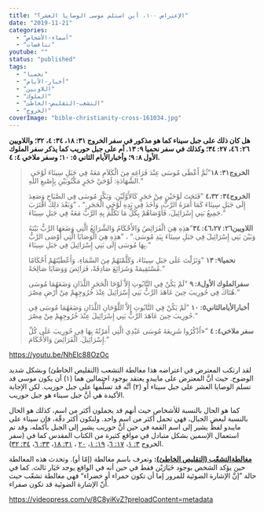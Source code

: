 ```yaml
---
title: "الإعتراض ١٠٠، أين استلم موسى الوصايا العشر؟"
date: "2019-11-21"
categories: 
  - "أسماء-الأشخاص"
  - "تناقضات"
youtube: ""
status: "published"
tags: 
  - "نحميا"
  - "أخبار-الأيام"
  - "اللاويين"
  - "الملوك"
  - "التشعب-التقليص-الخاطئ"
  - "الخروج"
coverImage: "bible-christianity-cross-161034.jpg"
---
```


**هل كان ذلك على جبل سيناء كما هو مذكور في سفر الخروج ٣١: ١٨، ٣٤: ٤، ٣٢؛ واللاويين ٢٦: ٤٦، ٢٧: ٣٤؛ وكذلك في سفر نحميا ٩: ١٣. أم على جبل حوريب كما يذكر سفر الملوك الأول ٨: ٩؛ وأخبارالأيام الثاني ٥: ١٠؛ وسفر ملاخي ٤: ٤.**

>  **الخروج٣١: ١٨**”ثُمَّ أَعْطَى مُوسَى عِنْدَ فَرَاغِهِ مِنَ الْكَلاَمِ مَعَهُ فِي جَبَلِ سِينَاءَ لَوْحَيِ الشَّهَادَةِ: لَوْحَيْ حَجَرٍ مَكْتُوبَيْنِ بِإِصْبعِ اللهِ.“
> 
> **الخروج٣٤: ٤،٣٢** ”فَنَحَتَ لَوْحَيْنِ مِنْ حَجَرٍ كَالأَوَّلَيْنِ. وَبَكَّرَ مُوسَى فِي الصَّبَاحِ وَصَعِدَ إِلَى جَبَلِ سِينَاءَ كَمَا أَمَرَهُ الرَّبُّ، وَأَخَذَ فِي يَدِهِ لَوْحَيِ الْحَجَرِ.“ ، ”وَبَعْدَ ذلِكَ اقْتَرَبَ جَمِيعُ بَنِي إِسْرَائِيلَ، فَأَوْصَاهُمْ بِكُلِّ مَا تَكَلَّمَ بِهِ الرَّبُّ مَعَهُ فِي جَبَلِ سِينَاءَ.“
> 
> **اللاويين٢٦: ٤٦،٢٧: ٣٤**”هذِهِ هِيَ الْفَرَائِضُ وَالأَحْكَامُ وَالشَّرَائِعُ الَّتِي وَضَعَهَا الرَّبُّ بَيْنَهُ وَبَيْنَ بَنِي إِسْرَائِيلَ فِي جَبَلِ سِينَاءَ بِيَدِ مُوسَى.“ ، ”هذِهِ هِيَ الْوَصَايَا الَّتِي أَوْصَى الرَّبُّ بِهَا مُوسَى إِلَى بَنِي إِسْرَائِيلَ فِي جَبَلِ سِينَاءَ.“
> 
> **نحميا٩: ١٣** ”وَنَزَلْتَ عَلَى جَبَلِ سِينَاءَ، وَكَلَّمْتَهُمْ مِنَ السَّمَاءِ، وَأَعْطَيْتَهُمْ أَحْكَامًا مُسْتَقِيمَةً وَشَرَائِعَ صَادِقَةً، فَرَائِضَ وَوَصَايَا صَالِحَةً.“
> 
> **سفرالملوك الأول٨: ٩** ”لَمْ يَكُنْ فِي التَّابُوتِ إِلاَّ لَوْحَا الْحَجَرِ اللَّذَانِ وَضَعَهُمَا مُوسَى هُنَاكَ فِي حُورِيبَ حِينَ عَاهَدَ الرَّبُّ بَنِي إِسْرَائِيلَ عِنْدَ خُرُوجِهِمْ مِنْ أَرْضِ مِصْرَ.“
> 
> **أخبارالأيامالثاني٥: ١٠** ”لَمْ يَكُنْ فِي التَّابُوتِ إِلاَّ اللَّوْحَانِ اللَّذَانِ وَضَعَهُمَا مُوسَى فِي حُورِيبَ حِينَ عَاهَدَ الرَّبُّ بَنِي إِسْرَائِيلَ عِنْدَ خُرُوجِهِمْ مِنْ مِصْرَ.“
> 
> **سفر ملاخي٤: ٤** ”«اُذْكُرُوا شَرِيعَةَ مُوسَى عَبْدِي الَّتِي أَمَرْتُهُ بِهَا فِي حُورِيبَ عَلَى كُلِّ إِسْرَائِيلَ. الْفَرَائِضَ وَالأَحْكَامَ.“

https://youtu.be/NhElc88OzOc

لقد ارتكب المعترض في اعتراضه هذا مغالطة التشعب (التقليص الخاطئ) وبشكل شديد الوضوح. حيث أنَّ المعترض على مايبدو يعتقد بوجود احتمالين هما (١) أن يكون موسى قد تسلم الوصايا العشر على جبل سيناء أو (٢) أنَّه قد تسلَّمها على جبل حوريب. لكن الإجابة الأكيدة هي أنَّ جبل سيناء هو جبل حوريب.

كما هو الحال بالنسبة للأشخاص حيث أنهم قد يحملون أكثر من اسم، كذلك هو الحال بالنسبة لبعض الجبال، فهي تحمل أكثر من اسم واحد. ولنكون أكثر دقّة، فإن سيناء على مايبدو لفظٌ يشير إلى اسم القمة في حين أنَّ حوريب يشير إلى الجبل بأكمله، وقد تم استعمال الإسمين بشكل متبادل في مواقع كثيرة من الكتاب المقدس كما في (سفر الخروج [٣: ١](https://biblia.com/books/ar-vandyke/Ex3.1)، [١٧: ٦](https://biblia.com/books/ar-vandyke/Ex17.6)، [١٩: ١](https://biblia.com/books/ar-vandyke/Ex19.1)، [٢٠](https://biblia.com/books/ar-vandyke/Ex19.20) ، [٣١: ١٨](https://biblia.com/books/ar-vandyke/Ex31.18)، [٣٣: ٦](https://biblia.com/books/ar-vandyke/Ex33.6)، [٣٤: ٣٢](https://biblia.com/books/ar-vandyke/Ex34.32)).

**[مغالطةالتشعّب (التقليص الخاطئ)](https://reasonofhope.com/2019/07/25/bifurcation/):** وتعرف باسم مغالطة (إمّا أو). وتحدث هذه المغالطة حين يؤكد الشخص بوجود خَيَارَيْن فقط في حين أنه في الواقع يوجد خَيَار ثالث. كما في حالة ”إنَّ الإشارة الضوئية للمرور إما أن تكون حمراء أو خضراء“ فهي مغالطة تشعّب حيث أنّ الإشارة الضوئية قد تكون صفراء.

https://videopress.com/v/8C8yiKvZ?preloadContent=metadata
